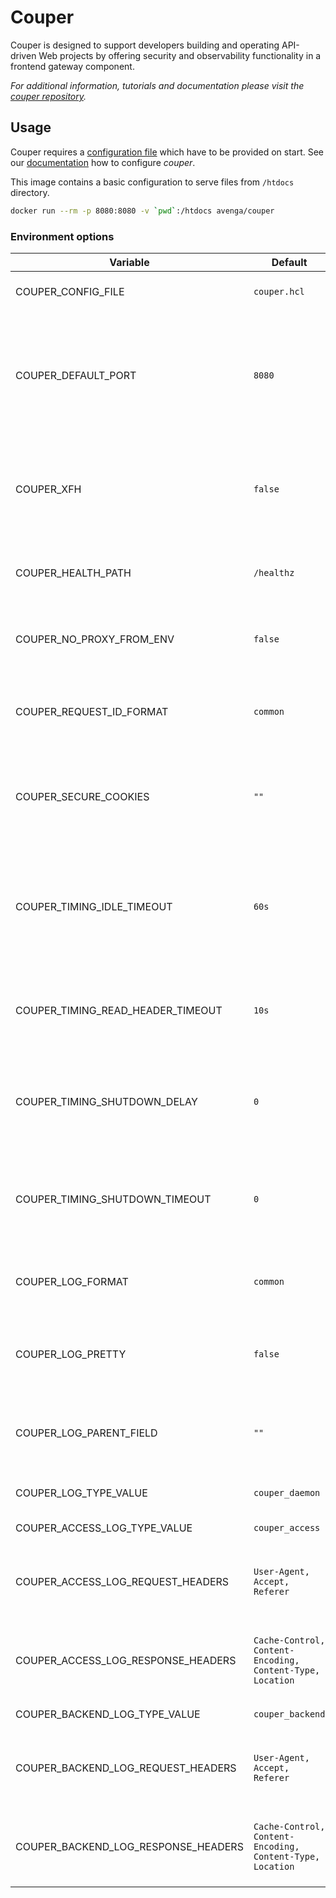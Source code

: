 # Couper

Couper is designed to support developers building and operating API-driven Web projects by offering security and observability functionality in a frontend gateway component.

_For additional information, tutorials and documentation please visit the [couper repository](https://github.com/avenga/couper)._

## Usage

Couper requires a [configuration file](https://github.com/avenga/couper/tree/master/docs#conf_file) which have to be provided on start.
See our [documentation](https://github.com/avenga/couper/tree/master/docs) how to configure _couper_. 

This image contains a basic configuration to serve files from `/htdocs` directory.

```bash
docker run --rm -p 8080:8080 -v `pwd`:/htdocs avenga/couper
```

### Environment options

| Variable  | Default  | Description  |
|---        |---       |---           |
| COUPER_CONFIG_FILE | `couper.hcl`  | Path to the configuration file. |
| COUPER_DEFAULT_PORT   | `8080`    | Sets the default port to the given value and does not override explicit `[host:port]` configurations from file. |
| COUPER_XFH    | `false`   | Global configurations which uses the `Forwarded-Host` header instead of the request host.   |
| COUPER_HEALTH_PATH    | `/healthz`   | Path for health-check requests for all servers and ports.   |
| COUPER_NO_PROXY_FROM_ENV | `false` | Disables the connect hop to configured [proxy via environment](https://godoc.org/golang.org/x/net/http/httpproxy). |
| COUPER_REQUEST_ID_FORMAT    | `common`   | If set to `uuid4` a rfc4122 uuid is used for `request.id` and related log fields.   |
| COUPER_SECURE_COOKIES | `""` | If set to `"strip"`, the `Secure` flag is removed from all `Set-Cookie` HTTP header fields. |
| COUPER_TIMING_IDLE_TIMEOUT | `60s`  | The maximum amount of time to wait for the next request on client connections when keep-alives are enabled. |
| COUPER_TIMING_READ_HEADER_TIMEOUT | `10s`  | The amount of time allowed to read client request headers. |
| COUPER_TIMING_SHUTDOWN_DELAY | `0`  | The amount of time the server is marked as unhealthy until calling server close finally. |
| COUPER_TIMING_SHUTDOWN_TIMEOUT | `0`  | The maximum amount of time allowed to close the server with all running connections. |
|   |   |   |
| COUPER_LOG_FORMAT | `common`  | Can be set to `json` output which is the _container default_. |
| COUPER_LOG_PRETTY | `false`  | Global option for `json` log format which pretty prints with basic key coloring. |
| COUPER_LOG_PARENT_FIELD | `""`  | An option for `json` log format to add all log fields as child properties. |
| COUPER_LOG_TYPE_VALUE | `couper_daemon`  | Value for the runtime log field `type`. |
| COUPER_ACCESS_LOG_TYPE_VALUE | `couper_access`  | Value for the log field `type`. |
| COUPER_ACCESS_LOG_REQUEST_HEADERS | `User-Agent, Accept, Referer`  | A comma separated list of header names whose values should be logged. |
| COUPER_ACCESS_LOG_RESPONSE_HEADERS | `Cache-Control, Content-Encoding, Content-Type, Location`  | A comma separated list of header names whose values should be logged. |
| COUPER_BACKEND_LOG_TYPE_VALUE | `couper_backend`  | Value for the log field `type`. |
| COUPER_BACKEND_LOG_REQUEST_HEADERS | `User-Agent, Accept, Referer`  | A comma separated list of header names whose values should be logged. |
| COUPER_BACKEND_LOG_RESPONSE_HEADERS | `Cache-Control, Content-Encoding, Content-Type, Location`  | A comma separated list of header names whose values should be logged. |

